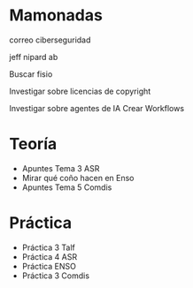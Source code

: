 # Mamonadas
correo ciberseguridad

jeff nipard ab

Buscar fisio

Investigar sobre licencias de copyright

Investigar sobre agentes de IA
Crear Workflows

# Teoría
- Apuntes Tema 3 ASR
- Mirar qué coño hacen en Enso
- Apuntes Tema 5 Comdis
# Práctica
- Práctica 3 Talf
- Práctica 4 ASR
- Práctica ENSO
- Práctica 3 Comdis